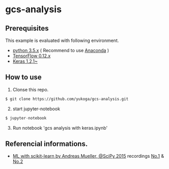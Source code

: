 # gcs-analysis
## Prerequisites  
This example is evaluated with following environment.
- [python 3.5.x](https://www.python.org/) ( Recommend to use [Anaconda](https://www.continuum.io/anaconda-overview) )  
- [TensorFlow 0.12.x](https://www.tensorflow.org/)  
- [Keras 1,2,1~](https://keras.io/) 

## How to use  
1. Clonse this repo.
```bash
$ git clone https://github.com/yukoga/gcs-analysis.git
```

2. start jupyter-notebook  
```python
$ jupyter-notebook
```

3. Run notebook 'gcs analysis with keras.ipynb'

## Referencial informations.
- [ML with scikit-learn by Andreas Mueller,  @SciPy 2015](https://github.com/amueller/scipy_2015_sklearn_tutorial) recordings [No.1](https://www.youtube.com/watch?v=80fZrVMurPM) & [No.2](https://www.youtube.com/watch?v=Ud-FsEWegmA)
